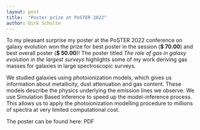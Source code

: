 ```yaml
---
layout: post
title:  "Poster prize at PoSTER 2022"
author: Dirk Scholte
---
```


To my pleasant surprise my poster at the PoSTER 2022 conference on galaxy evolution won the prize for best poster in the session (**$ 70.00**) and best overall poster (**$ 50.00**)! The poster titled *The role of gas in galaxy evolution in the largest surveys* highlights some of my work deriving gas masses for galaxies in large spectroscopic surveys. 

We studied galaxies using photoionization models, which gives us information about metallicity, dust attenuation and gas content. These models describe the physics underlying the emission lines we observe. We use Simulation Based Inference to speed up the model-inference process. This allows us to apply the photoionization modelling procedure to millions of spectra at very limited computational cost.

The poster can be found here: PDF
